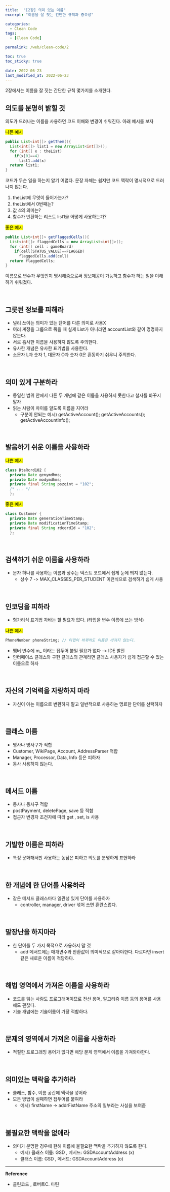 ```yaml
---
title:  "[2장] 의미 있는 이름"
excerpt: "이름을 잘 짓는 간단한 규칙과 중요성"

categories:
  - Clean Code
tags:
  - [Clean Code]

permalink: /web/clean-code/2

toc: true
toc_sticky: true
 
date: 2022-06-23
last_modified_at: 2022-06-23
---
```

2장에서는 이름을 잘 짓는 간단한 규칙 몇가지를 소개한다.


## 의도를 분명히 밝힐 것
의도가 드러나는 이름을 사용하면 코드 이해와 변경이 쉬워진다. 아래 예시를 보자


<mark>나쁜 예시</mark>
```java
public List<int[]> getThem(){
  List<int[]> list1 = new ArrayList<int[]>();
  for (int[] x : theList)
    if(x[0]==4)
      list1.add(x)
  return list1;
}
```

코드가 무슨 일을 하는지 알기 어렵다. 문장 자체는 쉽지만 코드 맥락이 명시적으로 드러나지 않는다.

1. theList에 무엇이 들어가는가?
2. theList에서 0번째는?
3. 값 4의 의미는?
4. 함수가 반환하는 리스트 list1을 어떻게 사용하는가?

<mark>좋은 예시</mark>

```java
public List<int[]> getFlaggedCells(){
  List<int[]> flaggedCells = new ArrayList<int[]>();
  for (int[] cell : gameBoard)
    if(cell[STATUS_VALUE]==FLAGGED)
      flaggedCells.add(cell)
  return flaggedCells;
}
```
이름으로 변수가 무엇인지 명시해줌으로써 정보제공이 가능하고 함수가 하는 일을 이해하기 쉬워졌다.

<br>

## 그릇된 정보를 피해라
- 널리 쓰이는 의미가 있는 단어를 다른 의미로 사용X 
- 여러 계정을 그룹으로 묶을 때 실제 List가 아니라면 accountList와 같이 명명하지 않는다.
- 서로 흡사한 이름을 사용하지 않도록 주의한다.
- 유사한 개념은 유사한 표기법을 사용한다.
- 소문자 L과 숫자 1, 대문자 O과 숫자 0은 혼동하기 쉬우니 주의한다.

<br>

## 의미 있게 구분하라
- 동일한 범위 안에서 다른 두 개념에 같은 이름을 사용하지 못한다고 철자를 바꾸지 말자
- 읽는 사람이 차이를 알도록 이름을 지어라
  - 구분이 안되는 예시) getActiveAccount(); getActiveAccounts(); getActiveAccountInfo();

<br>

## 발음하기 쉬운 이름을 사용하라
<marK>나쁜 예시</mark>
```java
class DtaRcrd102 {
  private Date genymdhms;
  private Date modymdhms;
  private final String pszqint = "102";
  /* ... */
  };
```
<marK>좋은 예시</marK>
```java
class Customer {
  private Date generationTimeStamp;
  private Date modificationTimeStamp;
  private final String rdcordId = "102";
  };
```

<br>

## 검색하기 쉬운 이름을 사용하라
- 문자 하나를 사용하는 이름과 상수는 텍스트 코드에서 쉽게 눈에 띄지 않는다.
  - 상수 7 -> MAX_CLASSES_PER_STUDENT 이런식으로 검색하기 쉽게 사용

<br>

## 인코딩을 피하라
- 헝가리식 표기법 자바는 할 필요가 없다. (타입을 변수 이름에 쓰는 방식)
  
<marK>나쁜 예시</mark>
``` Java
PhoneNumber phoneString; // 타입이 바뀌어도 이름은 바뀌지 않는다.
```
- 멤버 변수에 m_ 이라는 접두어 붙일 필요가 없다 -> IDE 발전
- 인터페이스 클래스와 구현 클래스의 관계라면 클래스 사용자가 쉽게 접근할 수 있는 이름으로 하자
  
<br>

## 자신의 기억력을 자랑하지 마라
- 자신이 아는 이름으로 변환하지 말고 일반적으로 사용하는 명료한 단어를 선택하자

<br>

## 클래스 이름
- 명사나 명사구가 적합
- Customer, WikiPage, Account, AddressParser 적합
- Manager, Processor, Data, Info 등은 피하자
- 동사 사용하지 않는다.

<br>

## 메서드 이름
- 동사나 동사구 적합
- postPayment, deletePage, save 등 적합
- 접근자 변경자 조건자에 따라 get , set, is 사용

<br>

## 기발한 이름은 피하라
- 특정 문화해서만 사용하는 농담은 피하고 의도를 분명하게 표현하라

<br>

## 한 개념에 한 단어를 사용하라
- 같은 메서드 클래스마다 일관성 있게 단어를 사용하자
  - controller, manager, driver 섞어 쓰면 혼란스럽다.

<br>

## 말장난을 하지마라
- 한 단어를 두 가지 목적으로 사용하지 말 것
  - add 메서드에는 매개변수와 반환값이 의미적으로 같아야한다. 다르다면 insert 같은 새로운 이름이 적당하다.

<br>

## 해법 영역에서 가져온 이름을 사용하라
- 코드를 읽는 사람도 프로그래머이므로 전산 용어, 알고리즘 이름 등의 용어를 사용해도 괜찮다.
- 기술 개념에는 기술이름이 가장 적합하다.

<br>

## 문제의 영역에서 가져온 이름을 사용하라
- 적절한 프로그래밍 용어가 없다면 해당 문제 영역에서 이름을 가져와야한다.

<br>

## 의미있는 맥락을 추가하라
- 클래스, 함수, 이름 공간에 맥락을 넣어라
- 모든 방법이 실패하면 접두어를 붙여라
  - 예시) firstName -> addrFistName 주소의 일부라는 사실을 보여줌


<br>

## 불필요한 맥락을 없애라
- 의미가 분명한 경우에 한해 이름에 불필요한 맥락을 추가하지 않도록 한다.
  - 예시) 클래스 이름: GSD , 메서드: GSDAccountAddress (x)
  - 클래스 이름: GSD , 메서드: GSDAccountAddress (o)


---
**Reference**
- 클린코드 , 로버트C. 마틴